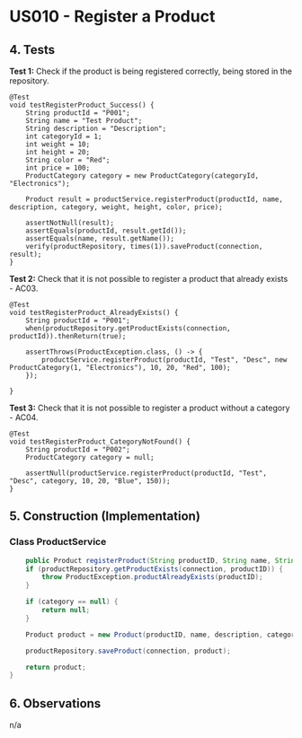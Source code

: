 # US010 - Register a Product

## 4. Tests 

**Test 1:** Check if the product is being registered correctly, being stored in the repository.

    @Test
    void testRegisterProduct_Success() {
        String productId = "P001";
        String name = "Test Product";
        String description = "Description";
        int categoryId = 1;
        int weight = 10;
        int height = 20;
        String color = "Red";
        int price = 100;
        ProductCategory category = new ProductCategory(categoryId, "Electronics");

        Product result = productService.registerProduct(productId, name, description, category, weight, height, color, price);

        assertNotNull(result);
        assertEquals(productId, result.getId());
        assertEquals(name, result.getName());
        verify(productRepository, times(1)).saveProduct(connection, result);
    }

**Test 2:** Check that it is not possible to register a product that already exists - AC03.

    @Test
    void testRegisterProduct_AlreadyExists() {
        String productId = "P001";
        when(productRepository.getProductExists(connection, productId)).thenReturn(true);

        assertThrows(ProductException.class, () -> {
            productService.registerProduct(productId, "Test", "Desc", new ProductCategory(1, "Electronics"), 10, 20, "Red", 100);
        });

    }

**Test 3:** Check that it is not possible to register a product without a category - AC04.

    @Test
    void testRegisterProduct_CategoryNotFound() {
        String productId = "P002";
        ProductCategory category = null;

        assertNull(productService.registerProduct(productId, "Test", "Desc", category, 10, 20, "Blue", 150));
    }

## 5. Construction (Implementation)

### Class ProductService 

```java
    public Product registerProduct(String productID, String name, String description, ProductCategory category, int capacity, int size, String color, double price) {
    if (productRepository.getProductExists(connection, productID)) {
        throw ProductException.productAlreadyExists(productID);
    }

    if (category == null) {
        return null;
    }

    Product product = new Product(productID, name, description, category, capacity, size, color, price);

    productRepository.saveProduct(connection, product);

    return product;
}
```

## 6. Observations

n/a